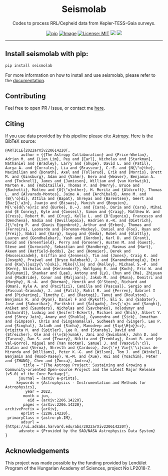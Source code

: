 <div align="center">

# **Seismolab**

Codes to process RRL/Cepheid data from Kepler-TESS-Gaia surveys.

[![pip](https://img.shields.io/badge/pip-install%20seismolab-blue.svg)](https://pypi.org/project/seismolab/)
[![Image](https://img.shields.io/badge/arXiv-2112.007496-blue.svg)](https://arxiv.org/abs/2112.07496v1)
[![License: MIT](https://img.shields.io/badge/License-MIT-orange.svg)](https://opensource.org/licenses/MIT)
[![](https://img.shields.io/badge/Homepage-Seismolab-brightgreen)](https://konkoly.hu/staff/lmolnar/seismolab/)
<a href="https://seismolab.readthedocs.io/en/latest/index.html"><img src="https://img.shields.io/badge/read-the_docs-4D827F.svg?style=flat"/></a>

</div>

--------------------------------------------------------------------------------

## Install seismolab with pip:

```bash
pip install seismolab
```

For more information on how to install and use seismolab, please refer to the [documentation](https://seismolab.readthedocs.io/en/latest/index.html).

## Contributing
Feel free to open PR / Issue, or contact me [here](bodi.attila@csfk.org).

## Citing
If you use data provided by this pipeline please cite [Astropy](https://ui.adsabs.harvard.edu/abs/2022arXiv220614220T/abstract). Here is the BibTeX source:
```
@ARTICLE{2022arXiv220614220T,
       author = {{The Astropy Collaboration} and {Price-Whelan}, Adrian M. and {Lian Lim}, Pey and {Earl}, Nicholas and {Starkman}, Nathaniel and {Bradley}, Larry and {Shupe}, David L. and {Patil}, Aarya A. and {Corrales}, Lia and {Brasseur}, C.~E. and {N{\"o}the}, Maximilian and {Donath}, Axel and {Tollerud}, Erik and {Morris}, Brett M. and {Ginsburg}, Adam and {Vaher}, Eero and {Weaver}, Benjamin A. and {Tocknell}, James and {Jamieson}, William and {van Kerkwijk}, Marten H. and {Robitaille}, Thomas P. and {Merry}, Bruce and {Bachetti}, Matteo and {G{\"u}nther}, H. Moritz and {Aldcroft}, Thomas L. and {Alvarado-Montes}, Jaime A. and {Archibald}, Anne M. and {B{\'o}di}, Attila and {Bapat}, Shreyas and {Barentsen}, Geert and {Baz{\'a}n}, Juanjo and {Biswas}, Manish and {Boquien}, M{\'e}d{\'e}ric and {Burke}, D.~J. and {Cara}, Daria and {Cara}, Mihai and {E Conroy}, Kyle and {Conseil}, Simon and {Craig}, Matthew W. and {Cross}, Robert M. and {Cruz}, Kelle L. and {D'Eugenio}, Francesco and {Dencheva}, Nadia and {Devillepoix}, Hadrien A.~R. and {Dietrich}, J{\"o}rg P. and {Davis Eigenbrot}, Arthur and {Erben}, Thomas and {Ferreira}, Leonardo and {Foreman-Mackey}, Daniel and {Fox}, Ryan and {Freij}, Nabil and {Garg}, Suyog and {Geda}, Robel and {Glattly}, Lauren and {Gondhalekar}, Yash and {Gordon}, Karl D. and {Grant}, David and {Greenfield}, Perry and {Groener}, Austen M. and {Guest}, Steve and {Gurovich}, Sebastian and {Handberg}, Rasmus and {Hart}, Akeem and {Hatfield-Dodds}, Zac and {Homeier}, Derek and {Hosseinzadeh}, Griffin and {Jenness}, Tim and {Jones}, Craig K. and {Joseph}, Prajwel and {Bryce Kalmbach}, J. and {Karamehmetoglu}, Emir and {Ka{\l}uszy{\'n}ski}, Miko{\l}aj and {Kelley}, Michael S.~P. and {Kern}, Nicholas and {Kerzendorf}, Wolfgang E. and {Koch}, Eric W. and {Kulumani}, Shankar and {Lee}, Antony and {Ly}, Chun and {Ma}, Zhiyuan and {MacBride}, Conor and {Maljaars}, Jakob M. and {Muna}, Demitri and {Murphy}, N.~A. and {Norman}, Henrik and {O'Steen}, Richard and {Oman}, Kyle A. and {Pacifici}, Camilla and {Pascual}, Sergio and {Pascual-Granado}, J. and {Patil}, Rohit R. and {Perren}, Gabriel I and {Pickering}, Timothy E. and {Rastogi}, Tanuj and {Roulston}, Benjamin R. and {Ryan}, Daniel F and {Rykoff}, Eli S. and {Sabater}, Jose and {Sakurikar}, Parikshit and {Salgado}, Jes{\'u}s and {Sanghi}, Aniket and {Saunders}, Nicholas and {Savchenko}, Volodymyr and {Schwardt}, Ludwig and {Seifert-Eckert}, Michael and {Shih}, Albert Y. and {Shrey Jain}, Anany and {Shukla}, Gyanendra and {Sick}, Jonathan and {Simpson}, Chris and {Singanamalla}, Sudheesh and {Singer}, Leo P. and {Singhal}, Jaladh and {Sinha}, Manodeep and {Sip{\H{o}}cz}, Brigitta M. and {Spitler}, Lee R. and {Stansby}, David and {Streicher}, Ole and {{\v{S}}umak}, Jani and {Swinbank}, John D. and {Taranu}, Dan S. and {Tewary}, Nikita and {Tremblay}, Grant R. and {de Val-Borro}, Miguel and {Van Kooten}, Samuel J. and {Vasovi{\'c}}, Zlatan and {Verma}, Shresth and {Cardoso}, Jos{\'e} Vin{\'\i}cius de Miranda and {Williams}, Peter K.~G. and {Wilson}, Tom J. and {Winkel}, Benjamin and {Wood-Vasey}, W.~M. and {Xue}, Rui and {Yoachim}, Peter and {ZHANG}, Chen and {Zonca}, Andrea},
        title = "{The Astropy Project: Sustaining and Growing a Community-oriented Open-source Project and the Latest Major Release (v5.0) of the Core Package}",
      journal = {arXiv e-prints},
     keywords = {Astrophysics - Instrumentation and Methods for Astrophysics},
         year = 2022,
        month = jun,
          eid = {arXiv:2206.14220},
        pages = {arXiv:2206.14220},
archivePrefix = {arXiv},
       eprint = {2206.14220},
 primaryClass = {astro-ph.IM},
       adsurl = {https://ui.adsabs.harvard.edu/abs/2022arXiv220614220T},
      adsnote = {Provided by the SAO/NASA Astrophysics Data System}
}
```

## Acknowledgements
This project was made possible by the funding provided by Lendület Program of the Hungarian Academy of Sciences, project No LP2018-7.
